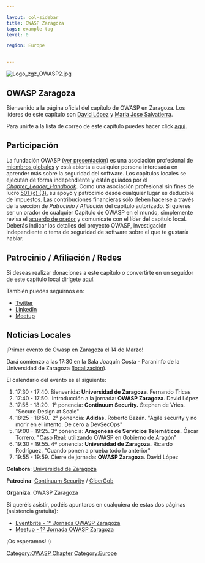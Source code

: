 ```yaml
---

layout: col-sidebar
title: OWASP Zaragoza
tags: example-tag
level: 0

region: Europe


---
```

![Logo_zgz_OWASP2.jpg](Logo_zgz_OWASP2.jpg "Logo_zgz_OWASP2.jpg")

## OWASP Zaragoza

Bienvenido a la página oficial del capítulo de OWASP en Zaragoza. Los
líderes de este capítulo son [David
López](mailto:david.lopez@owasp.org) y [Maria Jose
Salvatierra](mailto:maria.salvatierra@owasp.org).

Para unirte a la lista de correo de este capítulo puedes hacer click
[aquí](https://lists.owasp.org/mailman/listinfo/owasp-zaragoza).

## Participación

La fundación OWASP ([ver
presentación](https://docs.google.com/presentation/d/10wi1EWFCPZwCpkB6qZaBNN8mR2XfQs8sLxcj9SCsP6c/edit#slide=id.p4))
es una asociación profesional de [miembros
globales](Membership "wikilink") y está abierta a cualquier persona
interesada en aprender más sobre la seguridad del software. Los
capítulos locales se ejecutan de forma independiente y están guiados
por el [*Chapter_Leader_Handbook*](Chapter_Handbook "wikilink"). Como
una asociación profesional sin fines de lucro [501 (c)
(3)](About_The_Open_Web_Application_Security_Project "wikilink"), su
apoyo y patrocinio desde cualquier lugar es deducible de impuestos. Las
contribuciones financieras sólo deben hacerse a través de la sección de
*Patrocinio / Afiliación* del capítulo autorizado. Si quieres ser un
orador de cualquier Capítulo de OWASP en el mundo, simplemente revisa el
[acuerdo de orador](Speaker_Agreement "wikilink") y comunícate con el
líder del capítulo local. Deberás indicar los detalles del proyecto
OWASP, investigación independiente o tema de seguridad de software sobre
el que te gustaría hablar.

## Patrocinio / Afiliación / Redes

Si deseas realizar donaciones a este capítulo o convertirte en un
seguidor de este capítulo local dirígete
[aquí](Local_Chapter_Supporter "wikilink").

También puedes seguirnos en:

  - [Twitter](https://twitter.com/OWASP_ZGZ)
  - [LinkedIn](https://www.linkedin.com/company/owasp-zaragoza/about/)
  - [Meetup](https://www.meetup.com/es-ES/OWASP-Zaragoza-Chapter/)

## Noticias Locales

¡Primer evento de Owasp en Zaragoza el 14 de Marzo\!

Dará comienzo a las 17:30 en la Sala Joaquín Costa - Paraninfo de la
Universidad de Zaragoza
([localización](https://goo.gl/maps/hvv3Yi67kkK2)).

El calendario del evento es el siguiente:

1.  17:30 - 17:40. Bienvenida: **Universidad de Zaragoza**.
    Fernando Tricas
2.  17:40 - 17:50.  Introducción a la jornada: **OWASP Zaragoza**. David
    López
3.  17:55 - 18:20.  1ª ponencia: **Continuum Security.** Stephen de
    Vries. "Secure Design at Scale"
4.  18:25 - 18:50.  2ª ponencia: **Adidas.** Roberto Bazán. "Agile
    security y no morir en el intento. De cero a DevSecOps"
5.  19:00 - 19:25. 3ª ponencia: **Aragonesa de Servicios
    Telemáticos.** Óscar Torrero. "Caso Real: utilizando OWASP en
    Gobierno de Aragón"
6.  19:30 - 19:55. 4ª ponencia: **Universidad de Zaragoza.** Ricardo
    Rodríguez. "Cuando ponen a prueba todo lo anterior"
7.  19:55 - 19:59. Cierre de jornada: **OWASP Zaragoza**. David López

**Colabora**: [Universidad de Zaragoza](https://www.unizar.es/)

**Patrocina**: [Continuum Security](https://continuumsecurity.net/) /
[CiberGob](https://twitter.com/cibergob_es?lang=es)

**Organiza**: OWASP Zaragoza

Si queréis asistir, podéis apuntaros en cualquiera de estas dos páginas
(asistencia gratuita):

  - [Eventbrite - 1º Jornada OWASP
    Zaragoza](https://www.eventbrite.es/e/entradas-1o-jornada-owasp-zaragoza-57280380159)
  - [Meetup - 1º Jornada OWASP
    Zaragoza](https://www.meetup.com/es-ES/OWASP-Zaragoza-Chapter/events/259222636/)

¡Os esperamos\! :)

[Category:OWASP Chapter](Category:OWASP_Chapter "wikilink")
[Category:Europe](Category:Europe "wikilink")
